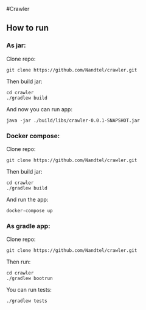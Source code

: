 #Crawler

## How to run

### As jar:
Clone repo: 
```
git clone https://github.com/Nandtel/crawler.git
```

Then build jar:
```
cd crawler
./gradlew build
```

And now you can run app:
```
java -jar ./build/libs/crawler-0.0.1-SNAPSHOT.jar
```

### Docker compose:
Clone repo: 
```
git clone https://github.com/Nandtel/crawler.git
```

Then build jar:
```
cd crawler
./gradlew build
```

And run the app:
```
docker-compose up
```

### As gradle app:
Clone repo: 
```
git clone https://github.com/Nandtel/crawler.git
```

Then run:
```
cd crawler
./gradlew bootrun
```

You can run tests:
```
./gradlew tests
```
